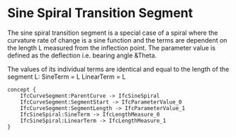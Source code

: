 Sine Spiral Transition Segment
==============================

The sine spiral transition segment is a special case of a spiral where the curvature rate of change is a sine function and the terms are dependent on the length L measured from the inflection point. The parameter value is defined as the deflection i.e. bearing angle &Theta.

The values of its individual terms are identical and equal to the length of the segment L:
SineTerm = L
LinearTerm = L

```
concept {
    IfcCurveSegment:ParentCurve -> IfcSineSpiral
    IfcCurveSegment:SegmentStart -> IfcParameterValue_0
    IfcCurveSegment:SegmentLength -> IfcParameterValue_1
    IfcSineSpiral:SineTerm -> IfcLengthMeasure_0
    IfcSineSpiral:LinearTerm -> IfcLengthMeasure_1
}
```
